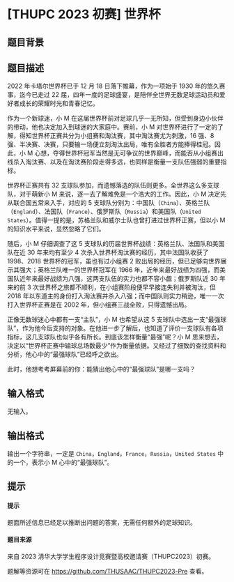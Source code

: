 # [THUPC 2023 初赛] 世界杯

## 题目背景



## 题目描述

2022 年卡塔尔世界杯已于 12 月 18 日落下帷幕，作为一项始于 1930 年的悠久赛事，迄今已走过 22 届，四年一度的足球盛宴，是陪伴全世界无数足球运动员和爱好者成长的荣耀时光和青春记忆。

作为一个新球迷，小 M 在这届世界杯前对足球几乎一无所知，但受到身边小伙伴的带动，他也决定加入到球迷的大家庭中。赛前，小 M 对世界杯进行了一定的了解，得知世界杯正赛共分为小组赛和淘汰赛，其中淘汰赛尤为刺激，16 强、8 强、半决赛、决赛，只要输一场便立刻淘汰出局，唯有全胜者方能捧得桂冠。因此，小 M 心想，夺得世界杯冠军当然是无可争议的世界巅峰，而能否从小组赛出线杀入淘汰赛、以及在淘汰赛阶段走得多远，也同样是衡量一支队伍强弱的重要指标。

世界杯正赛共有 32 支球队参加，而遗憾落选的队伍则更多。全世界这么多支球队，对于萌新小 M 来说，逐一去了解难免是一个浩大的工作。因此，小 M 决定先从联合国五常来入手，对应的 5 支球队分别为：中国队（`China`）、英格兰队（`England`）、法国队（`France`）、俄罗斯队（`Russia`）和美国队（`United States`）。值得一提的是，苏格兰队和威尔士队也曾打进过世界杯正赛，但以小 M 的知识水平来说，显然忽略了它们。

随后，小 M 仔细调查了这 5 支球队的历届世界杯战绩：英格兰队、法国队和美国队在近 30 年来均有至少 4 次杀入世界杯淘汰赛的经历，其中法国队收获了 1998、2018 世界杯的冠军，虽也有过小组赛 2 败出局的经历，但已足够向世界展示其强大；英格兰队唯一的世界杯冠军在 1966 年，近年来最好战绩为四强，而美国队近年来最好战绩为八强，这两支队伍的实力也都不容小觑；俄罗斯队近 30 年来的前 3 次世界杯之旅都不顺利，在小组赛阶段便早早接连失利并被淘汰，但 2018 年以东道主的身份打入淘汰赛并杀入八强；而中国队则实力稍逊，唯一一次打入世界杯正赛是在 2002 年，但小组赛三战全败，只得遗憾出局。

正像无数球迷心中都有一支“主队”，小 M 也希望从这 5 支球队中选出一支“最强球队”，作为他今后支持的对象。在他进一步了解后，也知道了评价一支球队有各项指标，这几支球队也似乎各有所长。到底该怎样衡量“最强”呢？小 M 思来想去，决定以“世界杯正赛中输球总场数最少”作为衡量依据。又经过了细致的查找资料和分析，他心中的“最强球队”已经呼之欲出。

此时，他想考考屏幕前的你：能猜出他心中的“最强球队”是哪一支吗？

## 输入格式

无输入。

## 输出格式

输出一个字符串，一定是 `China`，`England`，`France`，`Russia`，`United States` 中的一个，表示小 M 心中的“最强球队”。

## 提示

#### 提示

题面所述信息已经足以推断出问题的答案，无需任何额外的足球知识。

#### 题目来源

来自 2023 清华大学学生程序设计竞赛暨高校邀请赛（THUPC2023）初赛。

题解等资源可在 <https://github.com/THUSAAC/THUPC2023-Pre> 查看。
